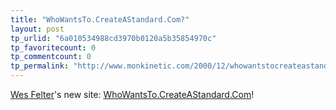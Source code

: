 ```yaml
---
title: "WhoWantsTo.CreateAStandard.Com?"
layout: post
tp_urlid: "6a010534988cd3970b0120a5b35854970c"
tp_favoritecount: 0
tp_commentcount: 0
tp_permalink: "http://www.monkinetic.com/2000/12/whowantstocreateastandardcom.html"
---
```

<a href="http://wmf.editthispage.com/">Wes Felter</a>&#39;s new site: <a href="http://WhoWantsTo.CreateAStandard.Com/">WhoWantsTo.CreateAStandard.Com</a>!
